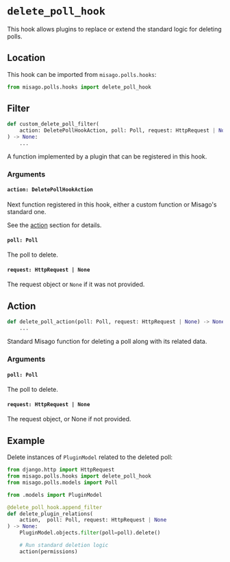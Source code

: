 # `delete_poll_hook`

This hook allows plugins to replace or extend the standard logic for deleting polls.


## Location

This hook can be imported from `misago.polls.hooks`:

```python
from misago.polls.hooks import delete_poll_hook
```


## Filter

```python
def custom_delete_poll_filter(
    action: DeletePollHookAction, poll: Poll, request: HttpRequest | None
) -> None:
    ...
```

A function implemented by a plugin that can be registered in this hook.


### Arguments

#### `action: DeletePollHookAction`

Next function registered in this hook, either a custom function or Misago's standard one.

See the [action](#action) section for details.


#### `poll: Poll`

The poll to delete.


#### `request: HttpRequest | None`

The request object or `None` if it was not provided.


## Action

```python
def delete_poll_action(poll: Poll, request: HttpRequest | None) -> None:
    ...
```

Standard Misago function for deleting a poll along with its related data.


### Arguments

#### `poll: Poll`

The poll to delete.


#### `request: HttpRequest | None`

The request object, or None if not provided.


## Example

Delete instances of `PluginModel` related to the deleted poll:

```python
from django.http import HttpRequest
from misago.polls.hooks import delete_poll_hook
from misago.polls.models import Poll

from .models import PluginModel

@delete_poll_hook.append_filter
def delete_plugin_relations(
    action,  poll: Poll, request: HttpRequest | None
) -> None:
    PluginModel.objects.filter(poll=poll).delete()

    # Run standard deletion logic
    action(permissions)
```